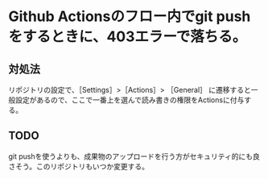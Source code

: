 # Github Actionsのフロー内でgit pushをするときに、403エラーで落ちる。

## 対処法
リポジトリの設定で、［Settings］>［Actions］> ［General］ に遷移すると一般設定があるので、ここで一番上を選んで読み書きの権限をActionsに付与する。

## TODO
git pushを使うよりも、成果物のアップロードを行う方がセキュリティ的にも良さそう。このリポジトリもいつか変更する。
